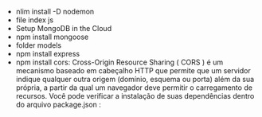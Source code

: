 <ul>
<li>nlim install -D nodemon</li>
<li>file index js</li>
<li>Setup MongoDB in the Cloud</li>
<li>npm install mongoose</li>
<li>folder models</li>
<li>npm install express</li>
<li>npm install cors: Cross-Origin Resource Sharing ( CORS ) é um mecanismo baseado em cabeçalho HTTP que permite que um servidor indique qualquer outra origem (domínio, esquema ou porta) além da sua própria, a partir da qual um navegador deve permitir o carregamento de recursos. Você pode verificar a instalação de suas dependências dentro do arquivo package.json :

</li>
</ul>
